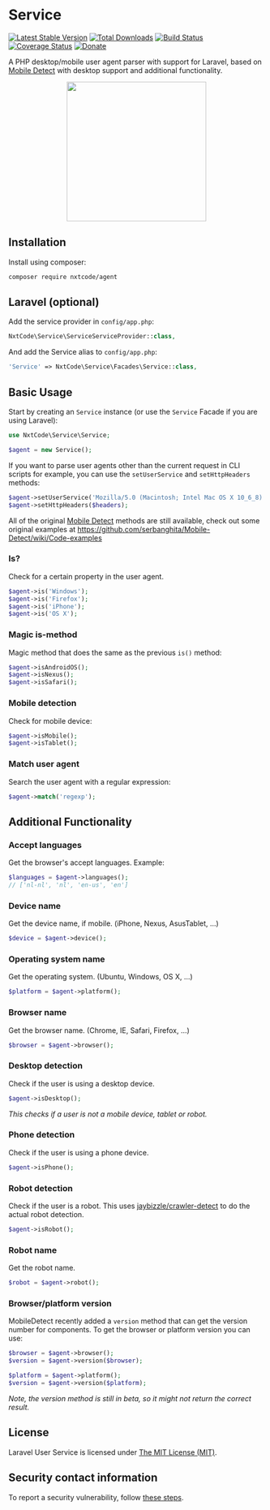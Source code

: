 Service
=====

[![Latest Stable Version](http://img.shields.io/packagist/v/nxtcode/agent.svg)](https://packagist.org/packages/nxtcode/agent) [![Total Downloads](http://img.shields.io/packagist/dm/nxtcode/agent.svg)](https://packagist.org/packages/nxtcode/agent) [![Build Status](http://img.shields.io/travis/nxtcode/agent.svg)](https://travis-ci.org/nxtcode/agent) [![Coverage Status](http://img.shields.io/coveralls/nxtcode/agent.svg)](https://coveralls.io/r/nxtcode/agent) [![Donate](https://img.shields.io/badge/donate-paypal-blue.svg)](https://www.paypal.me/nxtcode)

A PHP desktop/mobile user agent parser with support for Laravel, based on [Mobile Detect](https://github.com/serbanghita/Mobile-Detect) with desktop support and additional functionality.

<p align="center">
<img src="https://www.nxtcode.com/webassets/img/behance.png" height="275">
</p>

Installation
------------

Install using composer:

```bash
composer require nxtcode/agent
```

Laravel (optional)
------------------

Add the service provider in `config/app.php`:

```php
NxtCode\Service\ServiceServiceProvider::class,
```

And add the Service alias to `config/app.php`:

```php
'Service' => NxtCode\Service\Facades\Service::class,
```

Basic Usage
-----------

Start by creating an `Service` instance (or use the `Service` Facade if you are using Laravel):

```php
use NxtCode\Service\Service;

$agent = new Service();
```

If you want to parse user agents other than the current request in CLI scripts for example, you can use the `setUserService` and `setHttpHeaders` methods:

```php
$agent->setUserService('Mozilla/5.0 (Macintosh; Intel Mac OS X 10_6_8) AppleWebKit/537.13+ (KHTML, like Gecko) Version/5.1.7 Safari/534.57.2');
$agent->setHttpHeaders($headers);
```

All of the original [Mobile Detect](https://github.com/serbanghita/Mobile-Detect) methods are still available, check out some original examples at https://github.com/serbanghita/Mobile-Detect/wiki/Code-examples

### Is?

Check for a certain property in the user agent.

```php
$agent->is('Windows');
$agent->is('Firefox');
$agent->is('iPhone');
$agent->is('OS X');
```

### Magic is-method

Magic method that does the same as the previous `is()` method:

```php
$agent->isAndroidOS();
$agent->isNexus();
$agent->isSafari();
```

### Mobile detection

Check for mobile device:

```php
$agent->isMobile();
$agent->isTablet();
```

### Match user agent

Search the user agent with a regular expression:

```php
$agent->match('regexp');
```

Additional Functionality
------------------------

### Accept languages

Get the browser's accept languages. Example:

```php
$languages = $agent->languages();
// ['nl-nl', 'nl', 'en-us', 'en']
```

### Device name

Get the device name, if mobile. (iPhone, Nexus, AsusTablet, ...)

```php
$device = $agent->device();
```

### Operating system name

Get the operating system. (Ubuntu, Windows, OS X, ...)

```php
$platform = $agent->platform();
```

### Browser name

Get the browser name. (Chrome, IE, Safari, Firefox, ...)

```php
$browser = $agent->browser();
```

### Desktop detection

Check if the user is using a desktop device.

```php
$agent->isDesktop();
```

*This checks if a user is not a mobile device, tablet or robot.*

### Phone detection

Check if the user is using a phone device.

```php
$agent->isPhone();
```

### Robot detection

Check if the user is a robot. This uses [jaybizzle/crawler-detect](https://github.com/JayBizzle/Crawler-Detect) to do the actual robot detection.

```php
$agent->isRobot();
```

### Robot name

Get the robot name.

```php
$robot = $agent->robot();
```

### Browser/platform version

MobileDetect recently added a `version` method that can get the version number for components. To get the browser or platform version you can use:

```php
$browser = $agent->browser();
$version = $agent->version($browser);

$platform = $agent->platform();
$version = $agent->version($platform);
```

*Note, the version method is still in beta, so it might not return the correct result.*

## License

Laravel User Service is licensed under [The MIT License (MIT)](LICENSE).

## Security contact information

To report a security vulnerability, follow [these steps](https://tidelift.com/security).
